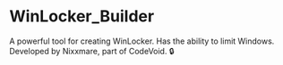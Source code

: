 # WinLocker_Builder
 A powerful tool for creating WinLocker. Has the ability to limit Windows. Developed by Nixxmare, part of CodeVoid. 🔒
